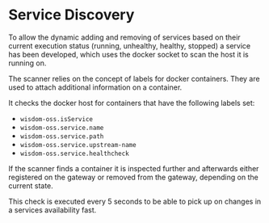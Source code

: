 # Service Discovery
To allow the dynamic adding and removing of services based on their current
execution status (running, unhealthy, healthy, stopped) a service has been
developed, which uses the docker socket to scan the host it is running on.

The scanner relies on the concept of labels for docker containers. 
They are used to attach additional information on a container.

It checks the docker host for containers that have the following labels set:
* `wisdom-oss.isService`
* `wisdom-oss.service.name`
* `wisdom-oss.service.path`
* `wisdom-oss.service.upstream-name`
* `wisdom-oss.service.healthcheck`

If the scanner finds a container it is inspected further and afterwards either
registered on the gateway or removed from the gateway, depending on the current
state.

This check is executed every 5 seconds to be able to pick up on changes in a
services availability fast.